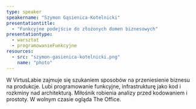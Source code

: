 ```yaml
---
type: speaker
speakername: "Szymon Gąsienica-Kotelnicki"
presentationtitle:
  - "Funkcyjne podejście do złożonych domen biznesowych"
presentationtype: 
  - warsztat
  - programowanieFunkcyjne
resources:
  - src: "szymon-gasienica-kotelnicki.png"
    name: "photo"
---
```

W VirtusLabie zajmuje się szukaniem sposobów na przeniesienie biznesu na produkcje. Lubi programowanie funkcyjne, infrastrukturę jako kod i rozkminy nad architekturą. Miłośnik robienia analizy przed kodowaniem i prostoty. W wolnym czasie ogląda The Office.
